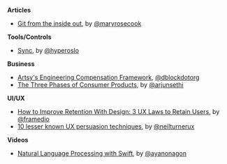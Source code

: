 **Articles**
* [Git from the inside out](https://codewords.recurse.com/issues/two/git-from-the-inside-out), by [@maryrosecook](https://twitter.com/maryrosecook)

**Tools/Controls**

* [Sync](https://github.com/hyperoslo/Sync), by [@hyperoslo](https://twitter.com/hyperoslo)

**Business**

* [Artsy's Engineering Compensation Framework](http://artsy.github.io/blog/2015/04/03/artsy-engineering-compensation-framework/), [@dblockdotorg](https://twitter.com/dblockdotorg)
* [The Three Phases of Consumer Products](https://medium.com/backchannel/lessons-learned-growing-consumer-products-550fc04c63c2), by [@arjunsethi](https://twitter.com/arjunsethi)


**UI/UX**

* [How to Improve Retention With Design: 3 UX Laws to Retain Users](https://medium.com/@framedio/how-to-improve-retention-with-design-3-ux-laws-to-retain-users-cd92efb8ffed), by [@framedio](https://twitter.com/framedio)
* [10 lesser known UX persuasion techniques](http://www.uxforthemasses.com/ux-persuasion-techniques/), by [@neilturnerux](https://twitter.com/neilturnerux)

**Videos**

* [Natural Language Processing with Swift](http://realm.io/news/natural-language-processing-with-swift/), by [@ayanonagon](https://twitter.com/ayanonagon)

